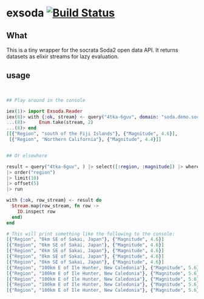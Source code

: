 # exsoda [![Build Status](https://travis-ci.org/rozap/exsoda.svg?branch=master)](https://travis-ci.org/rozap/exsoda)

## What
This is a tiny wrapper for the socrata Soda2 open data API. It returns datasets as elixir streams for lazy evaluation.


## usage
```elixir


## Play around in the console

iex(1)> import Exsoda.Reader
iex(8)> with {:ok, stream} <- query("4tka-6guv", domain: "soda.demo.socrata.com") |> select([:region, :magnitude]) |> where("magnitude > 4.0") |> run do
...(8)>     Enum.take(stream, 2)
...(8)> end
[[{"Region", "south of the Fiji Islands"}, {"Magnitude", 4.6}],
 [{"Region", "Northern California"}, {"Magnitude", 4.4}]]


## Or elsewhere

result = query("4tka-6guv", ) |> select([:region, :magnitude]) |> where("magnitude > 4.0")
|> order("region")
|> limit(10)
|> offset(5)
|> run

with {:ok, row_stream} <- result do
  Stream.map(row_stream, fn row ->
    IO.inspect row
  end)
end

# This will print something like the following to the console:
[{"Region", "0km SE of Sakai, Japan"}, {"Magnitude", 4.6}]
[{"Region", "0km SE of Sakai, Japan"}, {"Magnitude", 4.6}]
[{"Region", "0km SE of Sakai, Japan"}, {"Magnitude", 4.6}]
[{"Region", "0km SE of Sakai, Japan"}, {"Magnitude", 4.6}]
[{"Region", "0km SE of Sakai, Japan"}, {"Magnitude", 4.6}]
[{"Region", "100km E of Ile Hunter, New Caledonia"}, {"Magnitude", 5.6}]
[{"Region", "100km E of Ile Hunter, New Caledonia"}, {"Magnitude", 5.6}]
[{"Region", "100km E of Ile Hunter, New Caledonia"}, {"Magnitude", 5.6}]
[{"Region", "100km E of Ile Hunter, New Caledonia"}, {"Magnitude", 5.6}]
[{"Region", "100km E of Ile Hunter, New Caledonia"}, {"Magnitude", 5.6}]


```
